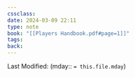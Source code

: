 ```yaml
---
cssclass: 
date: 2024-03-09 22:11
type: note
book: "[[Players Handbook.pdf#page=1]]"
tags: 
back:
---
```

Last Modified: (mday:: `= this.file.mday`)

